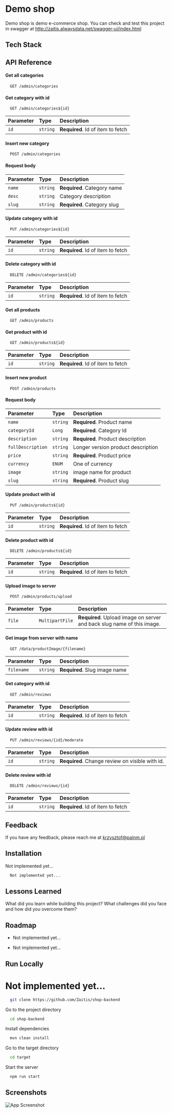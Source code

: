 
# Demo shop

Demo shop is demo e-commerce shop. You can check and test this project in swagger at 
http://zaitis.alwaysdata.net/swagger-ui/index.html
## Tech Stack




## API Reference


#### Get all categories

```http
  GET /admin/categories
```


#### Get category with id

```http
  GET /admin/categories${id}
```

| Parameter | Type     | Description                       |
| :-------- | :------- | :-------------------------------- |
| `id`      | `string` | **Required**. Id of item to fetch |

#### Insert new category 

```http
  POST /admin/categories
```

#### Request body


| Parameter | Type     | Description                       |
| :-------- | :------- | :-------------------------------- |
| `name`    | `string` | **Required**. Category name       |
| `desc`    | `string` | Category description              | 
| `slug`    | `string` | **Required**. Category slug       |

#### Update category with id

```http
  PUT /admin/categories${id}
```

| Parameter | Type     | Description                       |
| :-------- | :------- | :-------------------------------- |
| `id`      | `string` | **Required**. Id of item to fetch |

#### Delete category with id

```http
  DELETE /admin/categories${id}
```

| Parameter | Type     | Description                       |
| :-------- | :------- | :-------------------------------- |
| `id`      | `string` | **Required**. Id of item to fetch |


#### Get all products

```http
  GET /admin/products
```


#### Get product with id

```http
  GET /admin/products${id}
```

| Parameter | Type     | Description                       |
| :-------- | :------- | :-------------------------------- |
| `id`      | `string` | **Required**. Id of item to fetch |

#### Insert new product 

```http
  POST /admin/products
```

#### Request body


| Parameter | Type     | Description                       |
| :-------- | :------- | :-------------------------------- |
| `name`    | `string` | **Required**. Product name       |
| `categoryId`    | `Long` | **Required**. Category Id              | 
| `description`    | `string` | **Required**. Product description       |
| `fullDescription`    | `string` |  Longer version product description     |
| `price`    | `string` | **Required**. Product price       |
| `currency`    | `ENUM` |  One of currency      |
| `image`    | `string` | image name for product     |
| `slug`    | `string` | **Required**. Product slug       |

#### Update product with id

```http
  PUT /admin/products${id}
```

| Parameter | Type     | Description                       |
| :-------- | :------- | :-------------------------------- |
| `id`      | `string` | **Required**. Id of item to fetch |

#### Delete product with id

```http
  DELETE /admin/products${id}
```

| Parameter | Type     | Description                       |
| :-------- | :------- | :-------------------------------- |
| `id`      | `string` | **Required**. Id of item to fetch |


#### Upload image to server

```http
  POST /admin/products/upload
```

| Parameter | Type     | Description                       |
| :-------- | :------- | :-------------------------------- |
| `file`      | `MultipartFile` | **Required**. Upload image on server and back slug name of this image. |


#### Get image from server with name

```http
  GET /data/productImage/{filename}
```

| Parameter | Type     | Description                       |
| :-------- | :------- | :-------------------------------- |
| `filename`      | `string` | **Required**. Slug image name |

#### Get category with id

```http
  GET /admin/reviews
```

| Parameter | Type     | Description                       |
| :-------- | :------- | :-------------------------------- |
| `id`      | `string` | **Required**. Id of item to fetch |


#### Update review with id

```http
  PUT /admin/reviews/{id}/moderate
```

| Parameter | Type     | Description                       |
| :-------- | :------- | :-------------------------------- |
| `id`      | `string` | **Required**. Change review on visible with id. |

#### Delete review with id

```http
  DELETE /admin/reviews/{id}
```

| Parameter | Type     | Description                       |
| :-------- | :------- | :-------------------------------- |
| `id`      | `string` | **Required**. Id of item to fetch |





## Feedback

If you have any feedback, please reach me at krzysztof@painm.pl


## Installation

Not implemented yet...

```bash
  Not implemented yet...
```
    
## Lessons Learned

What did you learn while building this project? What challenges did you face and how did you overcome them?


## Roadmap

- Not implemented yet...

- Not implemented yet...


## Run Locally

# Not implemented yet...

```bash
  git clone https://github.com/Zaitis/shop-backend
```

Go to the project directory

```bash
  cd shop-backend
```

Install dependencies

```bash
  mvn clean install
```

Go to the target directory

```bash
  cd target
```

Start the server

```bash
  npm run start
```


## Screenshots

![App Screenshot](https://via.placeholder.com/468x300?text=App+Screenshot+Here)


